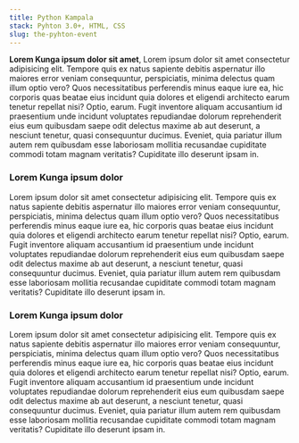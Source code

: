 ```yaml
---
title: Python Kampala
stack: Pyhton 3.0+, HTML, CSS
slug: the-pyhton-event
---
```


**Lorem Kunga ipsum dolor sit amet**, Lorem ipsum dolor sit amet consectetur adipisicing elit. Tempore quis ex natus sapiente debitis aspernatur illo maiores error veniam consequuntur, perspiciatis, minima delectus quam illum optio vero? Quos necessitatibus perferendis minus eaque iure ea, hic corporis quas beatae eius incidunt quia dolores et eligendi architecto earum tenetur repellat nisi? Optio, earum. Fugit inventore aliquam accusantium id praesentium unde incidunt voluptates repudiandae dolorum reprehenderit eius eum quibusdam saepe odit delectus maxime ab aut deserunt, a nesciunt tenetur, quasi consequuntur ducimus. Eveniet, quia pariatur illum autem rem quibusdam esse laboriosam mollitia recusandae cupiditate commodi totam magnam veritatis? Cupiditate illo deserunt ipsam in.

### Lorem Kunga ipsum dolor

Lorem ipsum dolor sit amet consectetur adipisicing elit. Tempore quis ex natus sapiente debitis aspernatur illo maiores error veniam consequuntur, perspiciatis, minima delectus quam illum optio vero? Quos necessitatibus perferendis minus eaque iure ea, hic corporis quas beatae eius incidunt quia dolores et eligendi architecto earum tenetur repellat nisi? Optio, earum. Fugit inventore aliquam accusantium id praesentium unde incidunt voluptates repudiandae dolorum reprehenderit eius eum quibusdam saepe odit delectus maxime ab aut deserunt, a nesciunt tenetur, quasi consequuntur ducimus. Eveniet, quia pariatur illum autem rem quibusdam esse laboriosam mollitia recusandae cupiditate commodi totam magnam veritatis? Cupiditate illo deserunt ipsam in.

### Lorem Kunga ipsum dolor

Lorem ipsum dolor sit amet consectetur adipisicing elit. Tempore quis ex natus sapiente debitis aspernatur illo maiores error veniam consequuntur, perspiciatis, minima delectus quam illum optio vero? Quos necessitatibus perferendis minus eaque iure ea, hic corporis quas beatae eius incidunt quia dolores et eligendi architecto earum tenetur repellat nisi? Optio, earum. Fugit inventore aliquam accusantium id praesentium unde incidunt voluptates repudiandae dolorum reprehenderit eius eum quibusdam saepe odit delectus maxime ab aut deserunt, a nesciunt tenetur, quasi consequuntur ducimus. Eveniet, quia pariatur illum autem rem quibusdam esse laboriosam mollitia recusandae cupiditate commodi totam magnam veritatis? Cupiditate illo deserunt ipsam in.